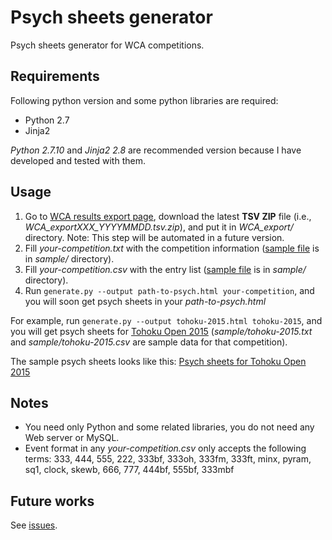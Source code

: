 # Psych sheets generator

Psych sheets generator for WCA competitions.


## Requirements

Following python version and some python libraries are required:

* Python 2.7
* Jinja2

_Python 2.7.10_ and _Jinja2 2.8_ are recommended version because I have developed and tested with them.


## Usage

1. Go to [WCA results export page](https://worldcubeassociation.org/results/misc/export.html),
download the latest __TSV ZIP__ file (i.e., _WCA_exportXXX_YYYYMMDD.tsv.zip_),
and put it in _WCA_export/_ directory. Note: This step will be automated in a future version.
1. Fill _your-competition.txt_ with the competition information
([sample file](sample/tohoku-2015.txt) is in _sample/_ directory).
1. Fill _your-competition.csv_ with the entry list
([sample file](sample/tohoku-2015.csv) is in _sample/_ directory).
1. Run `generate.py --output path-to-psych.html your-competition`,
and you will soon get psych sheets in your _path-to-psych.html_

For example, run `generate.py --output tohoku-2015.html tohoku-2015`,
and you will get psych sheets for [Tohoku Open 2015](https://worldcubeassociation.org/results/c.php?i=TohokuOpen2015)
(_sample/tohoku-2015.txt_ and _sample/tohoku-2015.csv_ are sample data for that competition).

The sample psych sheets looks like this:
[Psych sheets for Tohoku Open 2015](http://www.terabo.net/psych-sheet/tohoku-2015.html)


## Notes

* You need only Python and some related libraries, you do not need any Web server or MySQL.
* Event format in any _your-competition.csv_ only accepts the following terms: 333, 444, 555, 222, 333bf, 333oh, 333fm, 333ft, minx, pyram, sq1, clock, skewb, 666, 777, 444bf, 555bf, 333mbf


## Future works

See [issues](https://github.com/kotarot/psych-gen/issues).

